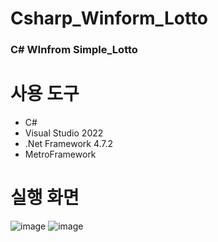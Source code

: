 # Csharp_Winform_Lotto
### C# WInfrom Simple_Lotto
# 사용 도구
- C#
- Visual Studio 2022
- .Net Framework 4.7.2
- MetroFramework
# 실행 화면
![image](https://user-images.githubusercontent.com/82009667/194703793-da0de30d-a7f0-42b8-822a-ffc335169b8f.png)
![image](https://user-images.githubusercontent.com/82009667/194703809-fa09fea8-2726-46e2-a22c-915378c916df.png)

